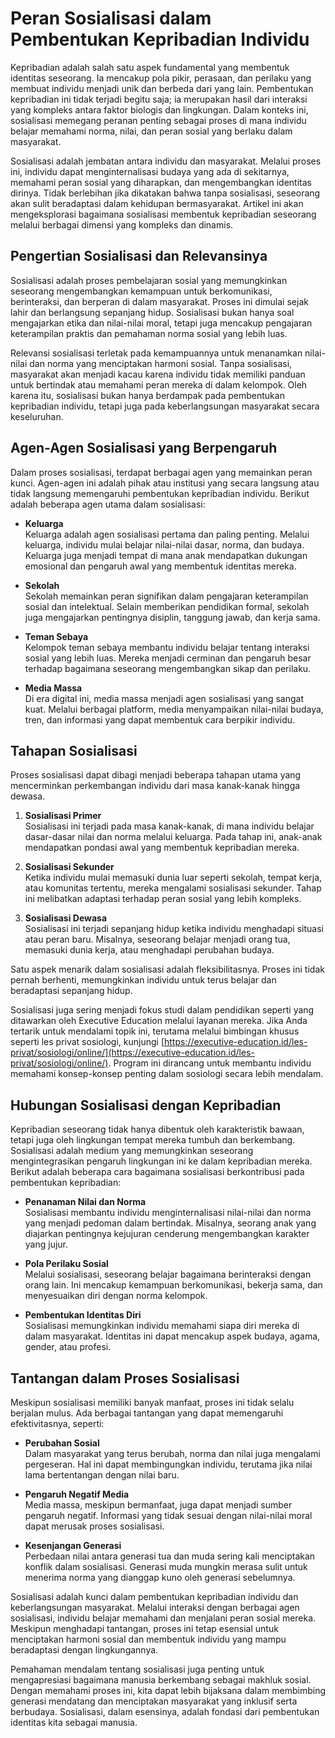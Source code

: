 # Peran Sosialisasi dalam Pembentukan Kepribadian Individu

Kepribadian adalah salah satu aspek fundamental yang membentuk identitas seseorang. Ia mencakup pola pikir, perasaan, dan perilaku yang membuat individu menjadi unik dan berbeda dari yang lain. Pembentukan kepribadian ini tidak terjadi begitu saja; ia merupakan hasil dari interaksi yang kompleks antara faktor biologis dan lingkungan. Dalam konteks ini, sosialisasi memegang peranan penting sebagai proses di mana individu belajar memahami norma, nilai, dan peran sosial yang berlaku dalam masyarakat.

Sosialisasi adalah jembatan antara individu dan masyarakat. Melalui proses ini, individu dapat menginternalisasi budaya yang ada di sekitarnya, memahami peran sosial yang diharapkan, dan mengembangkan identitas dirinya. Tidak berlebihan jika dikatakan bahwa tanpa sosialisasi, seseorang akan sulit beradaptasi dalam kehidupan bermasyarakat. Artikel ini akan mengeksplorasi bagaimana sosialisasi membentuk kepribadian seseorang melalui berbagai dimensi yang kompleks dan dinamis.

## Pengertian Sosialisasi dan Relevansinya

Sosialisasi adalah proses pembelajaran sosial yang memungkinkan seseorang mengembangkan kemampuan untuk berkomunikasi, berinteraksi, dan berperan di dalam masyarakat. Proses ini dimulai sejak lahir dan berlangsung sepanjang hidup. Sosialisasi bukan hanya soal mengajarkan etika dan nilai-nilai moral, tetapi juga mencakup pengajaran keterampilan praktis dan pemahaman norma sosial yang lebih luas.

Relevansi sosialisasi terletak pada kemampuannya untuk menanamkan nilai-nilai dan norma yang menciptakan harmoni sosial. Tanpa sosialisasi, masyarakat akan menjadi kacau karena individu tidak memiliki panduan untuk bertindak atau memahami peran mereka di dalam kelompok. Oleh karena itu, sosialisasi bukan hanya berdampak pada pembentukan kepribadian individu, tetapi juga pada keberlangsungan masyarakat secara keseluruhan.

## Agen-Agen Sosialisasi yang Berpengaruh

Dalam proses sosialisasi, terdapat berbagai agen yang memainkan peran kunci. Agen-agen ini adalah pihak atau institusi yang secara langsung atau tidak langsung memengaruhi pembentukan kepribadian individu. Berikut adalah beberapa agen utama dalam sosialisasi:

- **Keluarga**  
  Keluarga adalah agen sosialisasi pertama dan paling penting. Melalui keluarga, individu mulai belajar nilai-nilai dasar, norma, dan budaya. Keluarga juga menjadi tempat di mana anak mendapatkan dukungan emosional dan pengaruh awal yang membentuk identitas mereka.

- **Sekolah**  
  Sekolah memainkan peran signifikan dalam pengajaran keterampilan sosial dan intelektual. Selain memberikan pendidikan formal, sekolah juga mengajarkan pentingnya disiplin, tanggung jawab, dan kerja sama.

- **Teman Sebaya**  
  Kelompok teman sebaya membantu individu belajar tentang interaksi sosial yang lebih luas. Mereka menjadi cerminan dan pengaruh besar terhadap bagaimana seseorang mengembangkan sikap dan perilaku.

- **Media Massa**  
  Di era digital ini, media massa menjadi agen sosialisasi yang sangat kuat. Melalui berbagai platform, media menyampaikan nilai-nilai budaya, tren, dan informasi yang dapat membentuk cara berpikir individu.

## Tahapan Sosialisasi

Proses sosialisasi dapat dibagi menjadi beberapa tahapan utama yang mencerminkan perkembangan individu dari masa kanak-kanak hingga dewasa. 

1. **Sosialisasi Primer**  
   Sosialisasi ini terjadi pada masa kanak-kanak, di mana individu belajar dasar-dasar nilai dan norma melalui keluarga. Pada tahap ini, anak-anak mendapatkan pondasi awal yang membentuk kepribadian mereka.

2. **Sosialisasi Sekunder**  
   Ketika individu mulai memasuki dunia luar seperti sekolah, tempat kerja, atau komunitas tertentu, mereka mengalami sosialisasi sekunder. Tahap ini melibatkan adaptasi terhadap peran sosial yang lebih kompleks.

3. **Sosialisasi Dewasa**  
   Sosialisasi ini terjadi sepanjang hidup ketika individu menghadapi situasi atau peran baru. Misalnya, seseorang belajar menjadi orang tua, memasuki dunia kerja, atau menghadapi perubahan budaya.

Satu aspek menarik dalam sosialisasi adalah fleksibilitasnya. Proses ini tidak pernah berhenti, memungkinkan individu untuk terus belajar dan beradaptasi sepanjang hidup.

Sosialisasi juga sering menjadi fokus studi dalam pendidikan seperti yang ditawarkan oleh Executive Education melalui layanan mereka. Jika Anda tertarik untuk mendalami topik ini, terutama melalui bimbingan khusus seperti les privat sosiologi, kunjungi [https://executive-education.id/les-privat/sosiologi/online/](https://executive-education.id/les-privat/sosiologi/online/). Program ini dirancang untuk membantu individu memahami konsep-konsep penting dalam sosiologi secara lebih mendalam.

## Hubungan Sosialisasi dengan Kepribadian

Kepribadian seseorang tidak hanya dibentuk oleh karakteristik bawaan, tetapi juga oleh lingkungan tempat mereka tumbuh dan berkembang. Sosialisasi adalah medium yang memungkinkan seseorang mengintegrasikan pengaruh lingkungan ini ke dalam kepribadian mereka. Berikut adalah beberapa cara bagaimana sosialisasi berkontribusi pada pembentukan kepribadian:

- **Penanaman Nilai dan Norma**  
  Sosialisasi membantu individu menginternalisasi nilai-nilai dan norma yang menjadi pedoman dalam bertindak. Misalnya, seorang anak yang diajarkan pentingnya kejujuran cenderung mengembangkan karakter yang jujur.

- **Pola Perilaku Sosial**  
  Melalui sosialisasi, seseorang belajar bagaimana berinteraksi dengan orang lain. Ini mencakup kemampuan berkomunikasi, bekerja sama, dan menyesuaikan diri dengan norma kelompok.

- **Pembentukan Identitas Diri**  
  Sosialisasi memungkinkan individu memahami siapa diri mereka di dalam masyarakat. Identitas ini dapat mencakup aspek budaya, agama, gender, atau profesi.

## Tantangan dalam Proses Sosialisasi

Meskipun sosialisasi memiliki banyak manfaat, proses ini tidak selalu berjalan mulus. Ada berbagai tantangan yang dapat memengaruhi efektivitasnya, seperti:

- **Perubahan Sosial**  
  Dalam masyarakat yang terus berubah, norma dan nilai juga mengalami pergeseran. Hal ini dapat membingungkan individu, terutama jika nilai lama bertentangan dengan nilai baru.

- **Pengaruh Negatif Media**  
  Media massa, meskipun bermanfaat, juga dapat menjadi sumber pengaruh negatif. Informasi yang tidak sesuai dengan nilai-nilai moral dapat merusak proses sosialisasi.

- **Kesenjangan Generasi**  
  Perbedaan nilai antara generasi tua dan muda sering kali menciptakan konflik dalam sosialisasi. Generasi muda mungkin merasa sulit untuk menerima norma yang dianggap kuno oleh generasi sebelumnya.
  
Sosialisasi adalah kunci dalam pembentukan kepribadian individu dan keberlangsungan masyarakat. Melalui interaksi dengan berbagai agen sosialisasi, individu belajar memahami dan menjalani peran sosial mereka. Meskipun menghadapi tantangan, proses ini tetap esensial untuk menciptakan harmoni sosial dan membentuk individu yang mampu beradaptasi dengan lingkungannya.

Pemahaman mendalam tentang sosialisasi juga penting untuk mengapresiasi bagaimana manusia berkembang sebagai makhluk sosial. Dengan memahami proses ini, kita dapat lebih bijaksana dalam membimbing generasi mendatang dan menciptakan masyarakat yang inklusif serta berbudaya. Sosialisasi, dalam esensinya, adalah fondasi dari pembentukan identitas kita sebagai manusia.

